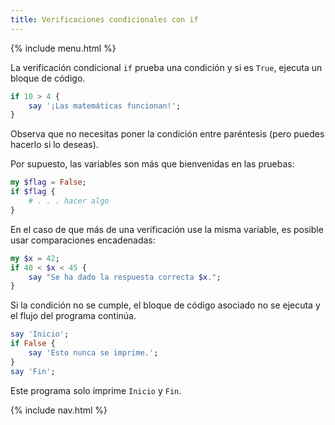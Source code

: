```yaml
---
title: Verificaciones condicionales con if
---
```


{% include menu.html %}

La verificación condicional `if` prueba una condición y si es `True`, ejecuta un bloque de código.

```raku
if 10 > 4 {
    say '¡Las matemáticas funcionan!';
}
```

Observa que no necesitas poner la condición entre paréntesis (pero puedes hacerlo si lo deseas).

Por supuesto, las variables son más que bienvenidas en las pruebas:

```raku
my $flag = False;
if $flag {
    # . . . hacer algo
}
```

En el caso de que más de una verificación use la misma variable, es posible usar comparaciones encadenadas:

```raku
my $x = 42;
if 40 < $x < 45 {
    say "Se ha dado la respuesta correcta $x.";
}
```

Si la condición no se cumple, el bloque de código asociado no se ejecuta y el flujo del programa continúa.

```raku
say 'Inicio';
if False {
    say 'Esto nunca se imprime.';
}
say 'Fin';
```

Este programa solo imprime `Inicio` y `Fin`.

{% include nav.html %}